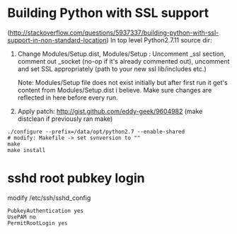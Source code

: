 Building Python with SSL support 
===
(http://stackoverflow.com/questions/5937337/building-python-with-ssl-support-in-non-standard-location)
In top level Python2.7.11 source dir:

1. Change Modules/Setup.dist, Modules/Setup : Uncomment _ssl section, comment out _socket (no-op if it's already commented out), uncomment and set SSL appropriately (path to your new ssl lib/includes etc.)

    Note: Modules/Setup file does not exist initially but after first run it get's content from Modules/Setup.dist i believe. Make sure changes are reflected in here before every run.

2. Apply patch: http://gist.github.com/eddy-geek/9604982 (make distclean if previously ran make)

```
./configure --prefix=/data/opt/python2.7 --enable-shared
# modify: Makefile -> set svnversion to ""
make
make install
```

sshd root pubkey login
===
modify /etc/ssh/sshd_config
```
PubkeyAuthentication yes
UsePAM no
PermitRootLogin yes
```
